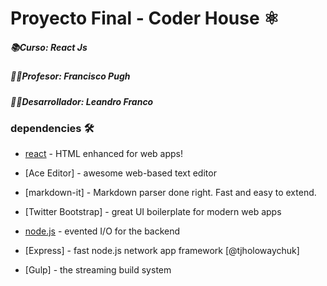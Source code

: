 # Proyecto Final - Coder House ⚛️
##### 📚Curso: React Js 
##### 👨‍💻Profesor: Francisco Pugh
##### 👨‍🎓Desarrollador: Leandro Franco

### dependencies 🛠️
- [react] - HTML enhanced for web apps!
- [Ace Editor] - awesome web-based text editor
- [markdown-it] - Markdown parser done right. Fast and easy to extend.
- [Twitter Bootstrap] - great UI boilerplate for modern web apps
- [node.js] - evented I/O for the backend
- [Express] - fast node.js network app framework [@tjholowaychuk]
- [Gulp] - the streaming build system
   
   [react]: <https://github.com/joemccann/dillinger.git>
   [tailwind css]: <http://daringfireball.net>
   [headlessui/react]: <http://daringfireball.net/projects/markdown/>
   [firebase]: <https://github.com/markdown-it/markdown-it>
   [flowbite]: <http://ace.ajax.org>
   [node.js]: <http://nodejs.org>
   [flowbite-react]: <http://twitter.github.com/bootstrap/>
   [react-dom]: <http://jquery.com>
   [react-hook-form]: <https://react-hook-form.com>
   [react-toastify]: <http://expressjs.com>



